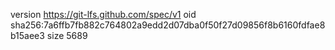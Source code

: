 version https://git-lfs.github.com/spec/v1
oid sha256:7a6ffb7fb882c764802a9edd2d07dba0f50f27d09856f8b6160fdfae8b15aee3
size 5689
